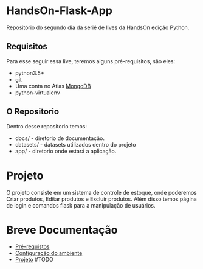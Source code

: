 # HandsOn-Flask-App

Repositório do segundo dia da serié de lives da HandsOn edição Python.

## Requisitos

Para esse seguir essa live, teremos alguns pré-requisitos, são eles:

- python3.5+
- git
- Uma conta no Atlas [MongoDB](https://www.mongodb.com/cloud/atlas)
- python-virtualenv

## O Repositorio

Dentro desse repositorio temos:

- docs/ - diretorio de documentação.
- datasets/ - datasets utilizados dentro do projeto
- app/ - diretorio onde estará a aplicação.

# Projeto

O projeto consiste em um sistema de controle de estoque, onde poderemos Criar produtos, Editar produtos e Excluir produtos. Além disso temos página de login e comandos flask para a manipulação de usuários.

# Breve Documentação


- [Pré-requistos](docs/requisitos.md)
- [Configuração do ambiente](docs/conf_ambiente.md)
- [Projeto]() #TODO
